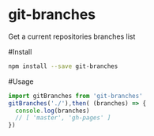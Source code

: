 # git-branches
Get a current repositories branches list

#Install
```bash
npm install --save git-branches
```

#Usage
```javascript
import gitBranches from 'git-branches'
gitBranches('./'),then( (branches) => {
  console.log(branches)
  // [ 'master', 'gh-pages' ]
})
```
